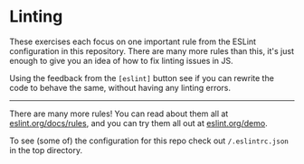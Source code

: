 # Linting

These exercises each focus on one important rule from the ESLint configuration
in this repository. There are many more rules than this, it's just enough to
give you an idea of how to fix linting issues in JS.

Using the feedback from the `[eslint]` button see if you can rewrite the code to
behave the same, without having any linting errors.

---

There are many more rules! You can read about them all at
[eslint.org/docs/rules](https://eslint.org/docs/rules), and you can try them all
out at [eslint.org/demo](https://eslint.org/demo).

To see (some of) the configuration for this repo check out `/.eslintrc.json` in
the top directory.
